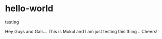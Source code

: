 # hello-world
testing

Hey Guys and Gals... This is Mukul and I am just testing this thing .. Cheers! 
